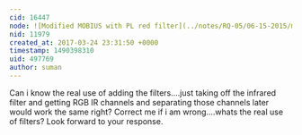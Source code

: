```yaml
---
cid: 16447
node: ![Modified MOBIUS with PL red filter](../notes/RQ-05/06-15-2015/modified-mobius-with-pl-red-filter)
nid: 11979
created_at: 2017-03-24 23:31:50 +0000
timestamp: 1490398310
uid: 497769
author: suman
---
```


Can i know the real use of adding the filters....just taking off the infrared filter and getting RGB IR channels and separating those channels later would work the same right? Correct me if i am wrong....whats the real use of filters?
Look forward to your response.
